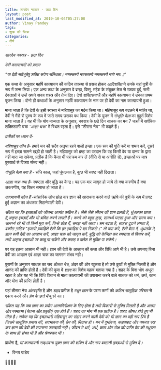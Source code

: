 ```yaml
---
title: शारदेय नवरात्र - छठा दिन
layout: post
last_modified_at: 2019-10-04T05:27:00
author: Vinay Pandey
tags:
- शुक्र की फिक्र
categories:
- दीर्घ
---
```

*शारदेय नवरात्र - छठा दिन*

*देवी कात्यायनी को प्रणाम*

_"या देवी सर्वभूतेषु शक्ति रूपेण संस्थिता।_
_नमस्तस्यै नमस्तस्यै नमस्तस्यै नमो नम:॥"_

एक कथा के अनुसार महर्षि कात्यायन की कठिन तपस्या से प्रसन्न होकर *आदिशक्ति* ने उनके यहां पुत्री के रूप में जन्म लिया। एक अन्य कथा के अनुसार वे ब्रम्हा, विष्णु, महेश के संयुक्त तेज से उत्पन्न हुईं, सभी देवताओं ने उन्हें अपने अस्त्र शस्त्र और तेज दिए। देवी *शक्तिरूपा* हैं और महर्षि कात्यायन ने उनका प्रथम पूजन किया। 
दोनो ही कथाओं के अनुसार महर्षि कात्यायन के नाम पर ही देवी का नाम कात्यायनी हुआ। 

माना जाता है कि देवी के इसी स्वरूप ने महिषासुर का मर्दन किया था। महिषासुर रूप बदलने में माहिर था, देवी ने भैंसे से पुरुष के रूप में जाते समय उसका वध किया। देवी के पूजन में *गोधूलि बेला* का मुहूर्त विशेष माना जाता है। यह भी कि योग मान्यता के अनुसार, नवरात्र के छठे दिन साधक का मन 7 चक्रों में सर्वधिक शक्तिशाली चक्र *'आज्ञा चक्र'* में स्थित रहता है। इसे "तीसरा नेत्र” भी कहते हैं।

*प्रतीकों पर ध्यान दें*- 

*महिषासुर कौन है*- हमारे मन की सदैव अतृप्त रहने वाली इच्छा। एक रूप की पूर्ति करें या शमन करें, दूसरे रूप में इच्छा सामने खड़ी हो जाती है। महिषासुर को ब्रम्हा का वरदान कि वह किसी देव या दानव के द्वारा नही मारा जा सकेगा, प्रतीक है कि कैसा भी पराक्रम कर लें (नीति से या अनीति से), इच्छाओं पर मात्र पुरुषार्थ से विजय संभव नही। 

*गोधूलि बेला क्या है* - संधि काल, जहां धुंधलका है, कुछ भी स्पष्ट नही दिखता।

*आज्ञा चक्र क्या है*- स्पष्टता और बुद्धि का केन्द्र। यह एक बार जागृत हो जाये तो क्या करणीय है क्या अकरणीय, यह विभ्रम समाप्त हो जाता है। 

*कात्यायनी कौन हैं* -सांसारिक लोभ छोड़ कर ज्ञान की आराधना करने वाले ऋषि की पुत्री के रूप में प्रगट हुई अज्ञान का अंधकार मिटानेवाली देवी। 

*संकेत यह कि इच्छाओं को जीतना अत्यंत कठिन है। जैसे जैसे जीवन की शाम ढलती है, धुंधलका छाता है,अतृप्त इच्छाएँ और भी भ्रमित करने लगती हैं। करने को बहुत कुछ, सामर्थ्य घटता हुआ और समय कम। सामर्थ्य रहे भी तो किसे पूरा करें, किसे छोड़ देँ, समझ नही आता। भ्रम बढ़ता है, साहस टूटने लगता है, बकौल ग़ालिब _"हजारों ख़्वाहिशें ऐसी कि हर ख़्वाहिश पे दम निकले।"_ तो क्या करें, ऐसी बेला में, धुंधलके में, ज्ञान रूपी देवी का आव्हान करें, आज्ञा चक्र को जागृत करें, बुद्धि को केन्दित कर स्पष्टता से विचार करें, तभी अतृप्त इच्छाओं पर काबू पा सकेंगे और कलह व क्लेश से मुक्ति पा सकेंगे।*

पर यह इतना आसान भी नही। ज्ञान की देवी के आव्हान की कथा और विधि आगे भी है। उसे अपनाए बिना देवी का आव्हान एवं आज्ञा चक्र का जागरण संभव नही। 

पुराणों के अनुसार साधक का जब *तीसरा नेत्र*, अंदर की ओर खुलता है तो उसे दुखों से मुक्ति मिलती है और आनंद की प्राप्ति होती है।  देवी की पूजा में *शहद* का विशेष महत्व बताया गया है। शहद के बिना भोग अधूरा रहता है और यह भी कि विधि विधान से माता कात्यायनी की उपासना करने वाले साधक को धर्म, अर्थ, काम और मोक्ष की प्राप्ति होती है।

यहां तीसरा नेत्र *अंतरदृष्टि* है और  *शहद* प्रतीक है *मधुर ज्ञान* के पराग कणों को *कठिन सामूहिक परिश्रम* से एकत्र करने और *प्रेम के छत्ते में* बुनने का।

*संकेत यह कि जब ज्ञान का प्रयोग आत्मनिरीक्षण के लिए होता है तभी विकारों से मुक्ति मिलती है और आत्मा और परमात्मा (चेतना और प्रकृति) एक होते हैं। शहद का भोग भी एक प्रतीक है। शहद औषध होते हुए भी मीठा है। संकेत यह कि इच्छाधारी महिषासुर का संहार करने वाली देवी को भी ज्ञान का वही रूप प्रिय है जिसमे सामूहिक प्रयास की, सदभावना की, प्रेम की, मिठास हो। मन में दुर्भावना, कड़वाहट और नफरत रख कर ज्ञान की देवी की उपासना फलदायी नही। जीवन मे धर्म, अर्थ, काम और मोक्ष की प्राप्ति प्रेम की मधुरता के साथ ही संभव भी है और श्रेयस्कर भी।*

प्रार्थना है,
*मां कात्यायनी*
*सद्भावना युक्त ज्ञान की शक्ति दें और रूप बदलती इच्छाओं से मुक्ति दें।*

- विनय पांडेय

🙏🌷🌷🙏


